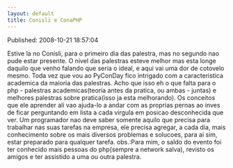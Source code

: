 ```yaml
---
layout: default
title: Conisli e ConaPHP
---
```



Published: 2008-10-21 18:57:04

Estive la no Conisli, para o primeiro dia das palestra, mas no segundo nao
pude estar presente. O nivel das palestras esteve melhor mas esta longe
daquilo que venho falando que seria o ideal, e aqui vai uma dor de cotovelo
mesmo. Toda vez que vou ao PyConDay fico intrigado com a caracteristica
academica da maioria das palestras. Acho que isso eh o que falta para o php -
palestras academicas(teoria antes da pratica, ou ambas - juntas) e melhores
palestras sobre pratica(isso ja esta melhorando). Os conceitos que ele
aprender ali vao ajuda-lo a andar com as proprias pernas ao inves de ficar
perguntando em lista a cada virgula em posicao desconhecida que ver. Um
programador nao deve saber somente aquilo que precisa para trabalhar nas suas
tarefas na empresa, ele precisa agregar, a cada dia, mais conhecimento sobre
os mais diversos problemas e solucoes, para ai sim, estar preparado para
qualquer tarefa. obs.:Para mim, o saldo do evento foi ter conhecido mais
pessoas do php(sempre a network salva), revisto os amigos e ter assistido a
uma ou outra palestra.

